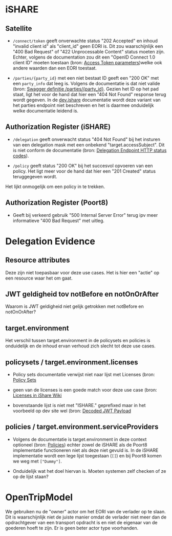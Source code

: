 # iSHARE

## Satellite

- `/connect/token` geeft onverwachte status "202 Accepted" en inhoud "invalid client id" als "client_id" geen EORI is.  Dit zou waarschijnlijk een "400 Bad Request" of "422 Unprocessable Content" status moeten zijn.  Echter, volgens de documentation zou dit een "OpenID Connect 1.0 client ID" moeten toestaan (bron: [Access Token parameters](https://dev.ishareworks.org/common/token.html#parameters))welke ook andere waarden dan een EORI toestaat.

- `/parties/{party_id}` met een niet bestaat ID geeft een "200 OK" met een `party_info` dat leeg is.  Volgens de documentatie is dat niet valide (bron: [Swagger definitie /parties/{party_id}](https://app.swaggerhub.com/apis/iSHARE/i-share_satellite/0.2#/Parties/%2Fparties%2F%7Bparty_id%7D).  Gezien het ID op het pad staat, ligt het voor de hand dat hier een "404 Not Found" response terug wordt gegeven.  In de [dev.ishare](https://dev.ishareworks.org/satellite/parties.html#request) documentatie wordt deze variant van het parties endpoint niet beschreven en het is daarmee onduidelijk welke documentatie leidend is.

## Authorization Register (iSHARE)

- `/delegation` geeft onverwacht status "404 Not Found" bij het insturen van een delegation mask met een onbekend "target.accessSubject".  Dit is niet conform de documentatie (bron: [Delegation Endpoint HTTP status codes](https://dev.ishareworks.org/delegation/endpoint.html#http-status-codes)).

- `/policy` geeft status "200 OK" bij het succesvol opvoeren van een policy.  Het ligt meer voor de hand dat hier een "201 Created" status teruggegeven wordt.

Het lijkt onmogelijk om een policy in te trekken.

## Authorization Register (Poort8)

- Geeft bij verkeerd gebruik "500 Internal Server Error" terug ipv meer informatieve "400 Bad Request" met uitleg.

# Delegation Evidence

## Resource attributes

Deze zijn niet toepasbaar voor deze use cases.  Het is hier een "actie" op een resource waar het om gaat.

## JWT geldigheid tov notBefore en notOnOrAfter

Waarom is JWT geldigheid niet gelijk getrokken met notBefore en notOnOrAfter?

## target.environment

Het verschil tussen target.environment in de policysets en policies is onduidelijk en de inhoud ervan verhoud zich slecht tot deze use cases.

## policysets / target.environment.licenses

- Policy sets documentatie verwijst niet naar lijst met Licenses (bron: [Policy Sets](https://dev.ishareworks.org/delegation/policy-sets.html#refpolicysets)

- geen van de licenses is een goede match voor deze use case (bron: [Licenses in iShare Wiki](https://ishareworks.atlassian.net/wiki/spaces/IS/pages/70221903/Licenses)

- bovenstaande lijst is niet met "ISHARE." geprefixed maar in het voorbeeld op dev site wel (bron: [Decoded JWT Payload](https://dev.ishareworks.org/delegation/endpoint.html#decoded-jwt-payload)

## policies / target.environment.serviceProviders

- Volgens de documentatie is target.environment in deze context optioneel (bron: [Policies](https://dev.ishareworks.org/delegation/policy-sets.html#policies)) echter zowel de iSHARE als de Poort8 implementatie functioneren niet als deze niet gevuld is.  In de iSHARE implementatie wordt een lege lijst toegestaan (`[]`) en bij Poort8 komen we weg met `["Dummy"]`.

- Onduidelijk wat het doel hiervan is.  Moeten systemen zelf checken of ze op de lijst staan?

# OpenTripModel

We gebruiken nu de "owner" actor om het EORI van de verlader op te slaan.  Dit is waarschijnlijk niet de juiste manier omdat de verlader niet meer dan de opdrachtgever van een transport opdracht is en niet de eigenaar van de goederen hoeft te zijn.  Er is geen beter actor type voorhanden.
